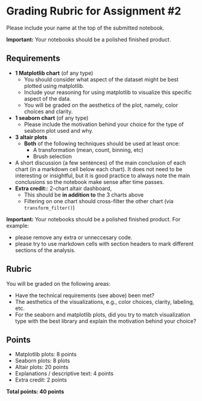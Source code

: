 # Grading Rubric for Assignment #2

Please include your name at the top of the submitted notebook.

**Important:** Your notebooks should be a polished finished product. 

## Requirements

- **1 Matplotlib chart** (of any type)
  - You should consider what aspect of the dataset might be best plotted using matplotlib.
  - Include your reasoning for using matplotlib to visualize this specific aspect of the data.
  - You will be graded on the aesthetics of the plot, namely, color choices and clarity.
- **1 seaborn chart** (of any type)
  - Please include the motivation behind your choice for the type of seaborn plot used and why.
- **3 altair plots**
  - **Both** of the following techniques should be used at least once:
    - A transformation (mean, count, binning, etc)
    - Brush selection
- A short discussion (a few sentences) of the main conclusion of each chart
  (in a markdown cell below each chart). It does not need to be interesting or insightful,
  but it is good practice to always note the main conclusions so the notebook make sense after time passes.
- **Extra credit:**: 2-chart altair dashboard,
  - This should be **in addition to** the 3 charts above
  - Filtering on one chart should cross-filter the other chart (via `transform_filter()`)

**Important:** Your notebooks should be a polished finished product. For example:

- please remove any extra or unneccesary code.
- please try to use markdown cells with section headers to mark different sections of the analysis.

## Rubric

You will be graded on the following areas:

- Have the technical requirements (see above) been met?
- The aesthetics of the visualizations, e.g., color choices, clarity, labeling, etc.
- For the seaborn and matplotlib plots, did you try to match visualization type with the best library and explain the motivation behind your choice?

## Points

- Matplotlib plots: 8 points
- Seaborn plots: 8 plots
- Altair plots: 20 points
- Explanations / descriptive text: 4 points
- Extra credit: 2 points

**Total points: 40 points**
